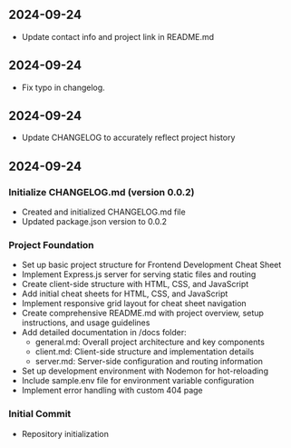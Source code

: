 ## 2024-09-24

- Update contact info and project link in README.md


## 2024-09-24

- Fix typo in changelog.

## 2024-09-24

- Update CHANGELOG to accurately reflect project history

## 2024-09-24

### Initialize CHANGELOG.md (version 0.0.2)

- Created and initialized CHANGELOG.md file
- Updated package.json version to 0.0.2

### Project Foundation

- Set up basic project structure for Frontend Development Cheat Sheet
- Implement Express.js server for serving static files and routing
- Create client-side structure with HTML, CSS, and JavaScript
- Add initial cheat sheets for HTML, CSS, and JavaScript
- Implement responsive grid layout for cheat sheet navigation
- Create comprehensive README.md with project overview, setup instructions, and usage guidelines
- Add detailed documentation in /docs folder:
  - general.md: Overall project architecture and key components
  - client.md: Client-side structure and implementation details
  - server.md: Server-side configuration and routing information
- Set up development environment with Nodemon for hot-reloading
- Include sample.env file for environment variable configuration
- Implement error handling with custom 404 page

### Initial Commit

- Repository initialization
